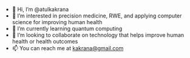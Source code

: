 - 👋 Hi, I’m @atulkakrana
- 👀 I’m interested in precision medicine, RWE, and applying computer science for improving human health
- 🌱 I’m currently learning quantum computing
- 💞️ I’m looking to collaborate on technology that helps improve human health or health outcomes
- 📫 You can reach me at kakrana@gmail.com

<!---
atulkakrana/atulkakrana is a ✨ special ✨ repository because its `README.md` (this file) appears on your GitHub profile.
You can click the Preview link to take a look at your changes.
--->

